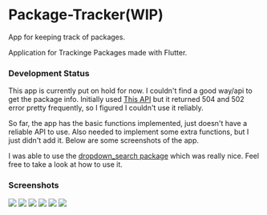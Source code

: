 # Package-Tracker(WIP)

App for keeping track of packages. 

Application for Trackinge Packages made with Flutter.

### Development Status
This app is currently put on hold for now. I couldn't find a good way/api to get the package info. Initially used [This API](https://tracker.delivery/guide) but it returned 504 and 502 error pretty frequently, so I figured I couldn't use it reliably.

So far, the app has the basic functions implemented, just doesn't have a reliable API to use. Also needed to implement some extra functions, but I just didn't add it. Below are some screenshots of the app.

I was able to use the [dropdown_search package](https://pub.dev/packages/dropdown_search) which was really nice. Feel free to take a look at how to use it.

### Screenshots
<img src="https://github.com/jerichoi224/Package-Tracker/blob/master/media/screen_1.png">
<img src="https://github.com/jerichoi224/Package-Tracker/blob/master/media/screen_2.png">
<img src="https://github.com/jerichoi224/Package-Tracker/blob/master/media/screen_3.png">
<img src="https://github.com/jerichoi224/Package-Tracker/blob/master/media/screen_4.png">
<img src="https://github.com/jerichoi224/Package-Tracker/blob/master/media/screen_5.png">
<img src="https://github.com/jerichoi224/Package-Tracker/blob/master/media/screen_6.png">

